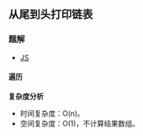 ## 从尾到头打印链表
### 题解
+ [JS](../../ts/lcof/06.js)

#### 遍历

**复杂度分析**
+ 时间复杂度：O(n)。
+ 空间复杂度：O(1)，不计算结果数组。